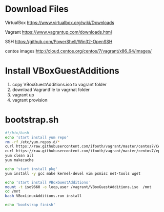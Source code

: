 Download Files
==================
VirtualBox https://www.virtualbox.org/wiki/Downloads

Vagrant https://www.vagrantup.com/downloads.html

SSH https://github.com/PowerShell/Win32-OpenSSH

centos images http://cloud.centos.org/centos/7/vagrant/x86_64/images/


Install VBoxGuestAdditions
===========================
1. copy VBoxGuestAdditions.iso to vagrant folder
2. download Vagrantfile to vagrnat folder
3. vagrant up
4. vagrant provision


bootstrap.sh
=================
```bash
#!/bin/bash
echo 'start install yum repo'
rm -rf /etc/yum.repos.d/*
curl https://raw.githubusercontent.com/ifooth/vagrant/master/centos7/Centos-7.repo > /etc/yum.repos.d/Centos-7.repo
curl https://raw.githubusercontent.com/ifooth/vagrant/master/centos7/epel.repo > /etc/yum.repos.d/epel.repo
yum clean all
yum makecache

echo 'start install pkg'
yum install -y gcc make kernel-devel vim psmisc net-tools wget

echo 'start install VBoxGuestAdditions'
mount -t iso9660 -o loop,user /vagrant/VBoxGuestAdditions.iso  /mnt
cd /mnt
bash VBoxLinuxAdditions.run install

echo 'bootstrap finish'
```
